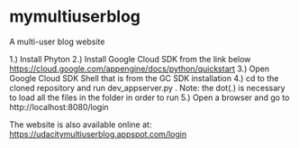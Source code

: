 # mymultiuserblog
A multi-user blog website

1.) Install Phyton
2.) Install Google Cloud SDK from the link below
		https://cloud.google.com/appengine/docs/python/quickstart
3.) Open Google Cloud SDK Shell that is from the GC SDK installation
4.) cd to the cloned repository and run dev_appserver.py .
		Note: the dot(.) is necessary to load all the files in the folder
		in order to run
5.) Open a browser and go to http://localhost:8080/login

The website is also available online at:
	https://udacitymultiuserblog.appspot.com/login